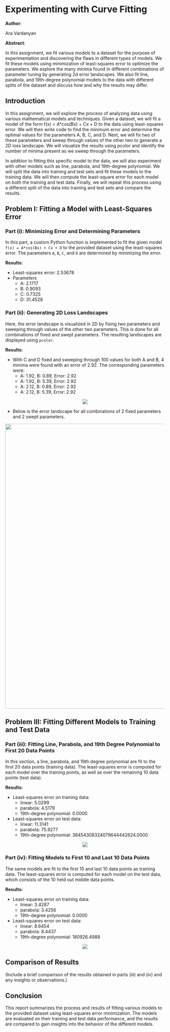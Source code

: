 # Experimenting with Curve Fitting

**Author**:  

Ara Vardanyan

**Abstract**:

In this assignment, we fit various models to a dataset for the purpose of experimentation and discovering the flaws in different types of models. We fit these models using minimization of least-squares error to optimize the parameters. We explore the many minima found in different combinations of parameter tuning by generating 2d error landscapes. We also fit line, parabola, and 19th-degree polynomial models to the data with different splits of the dataset and discuss how and why the results may differ.


## Introduction

In this assignment, we will explore the process of analyzing data using various mathematical models and techniques. Given a dataset, we will fit a model of the form f(x) = A*cos(Bx) + Cx + D to the data using least-squares error. We will then write code to find the minimum error and determine the optimal values for the parameters A, B, C, and D. Next, we will fix two of these parameters and sweep through values of the other two to generate a 2D loss landscape. We will visualize the results using pcolor and identify the number of minima present as we sweep through the parameters.

In addition to fitting this specific model to the data, we will also experiment with other models such as line, parabola, and 19th-degree polynomial. We will split the data into training and test sets and fit these models to the training data. We will then compute the least-square error for each model on both the training and test data. Finally, we will repeat this process using a different split of the data into training and test sets and compare the results.


## Problem I: Fitting a Model with Least-Squares Error

### Part (i): Minimizing Error and Determining Parameters

In this part, a custom Python function is implemented to fit the given model `f(x) = A*cos(Bx) + Cx + D` to the provided dataset using the least-squares error. The parameters `A`, `B`, `C`, and `D` are determined by minimizing the error.

**Results:**

- Least-squares error: 2.53678
- Parameters
  - A: 2.1717
  - B: 0.9093
  - C: 0.7325
  - D: 31.4528

### Part (ii): Generating 2D Loss Landscapes

Here, the error landscape is visualized in 2D by fixing two parameters and sweeping through values of the other two parameters. This is done for all combinations of fixed and swept parameters. The resulting landscapes are displayed using `pcolor`.

**Results:**

- With C and D fixed and sweeping through 100 values for both A and B, 4 minima were found with an error of 2.92. The corresponding parameters were:
  - A: 1.92, B: 0.89, Error: 2.92
  - A: 1.92, B: 5.39, Error: 2.92
  - A: 2.12, B: 0.89, Error: 2.92
  - A: 2.12, B: 5.39, Error: 2.92  

<p align='center'>
  <img src='https://github.com/ara-vardanyan/EE-399-Machine-Learning-HW-Reports/blob/582e1a1eb501f1eff2d2bf364d59e76e6c26b80c/homework1/figures/ErrorLandscapeAB.png'>
</p>
  
- Below is the error landscape for all combinations of 2 fixed parameters and 2 swept parameters.
<p align='center'>
  <img src='https://github.com/ara-vardanyan/EE-399-Machine-Learning-HW-Reports/blob/3260b07660433576dd95ca9d5b5475cda75480d3/homework1/figures/ErrorLandscapeAllCombos.png' width = "900" >
</p>

## Problem III: Fitting Different Models to Training and Test Data

### Part (iii): Fitting Line, Parabola, and 19th Degree Polynomial to First 20 Data Points

In this section, a line, parabola, and 19th degree polynomial are fit to the first 20 data points (training data). The least-squares error is computed for each model over the training points, as well as over the remaining 10 data points (test data).

**Results:**

- Least-squares error on training data:
  - linear: 5.0299
  - parabola: 4.5179
  - 19th-degree polynomial: 0.0000
- Least-squares error on test data:
  - linear: 11.3141
  - parabola: 75.9277
  - 19th-degree polynomial: 38454308324079644442624.0000



<p align='center'>
  <img src='https://github.com/ara-vardanyan/EE-399-Machine-Learning-HW-Reports/blob/fe3d5d7eb7326b19c9d62ad381ceb5f4ce496467/homework1/figures/ExtrapolatedModelFits.png'>
</p>

### Part (iv): Fitting Models to First 10 and Last 10 Data Points

The same models are fit to the first 10 and last 10 data points as training data. The least-squares error is computed for each model on the test data, which consists of the 10 held out middle data points.

**Results:**

- Least-squares error on training data:
  - linear: 3.4287
  - parabola: 3.4256
  - 19th-degree polynomial: 0.0000
- Least-squares error on test data:
  - linear: 8.6454
  - parabola: 8.4437
  - 19th-degree polynomial: 180926.4988

<p align='center'>
  <img src='https://github.com/ara-vardanyan/EE-399-Machine-Learning-HW-Reports/blob/fe3d5d7eb7326b19c9d62ad381ceb5f4ce496467/homework1/figures/InterpolatedModelFits.png'>
</p>

## Comparison of Results


(Include a brief comparison of the results obtained in parts (iii) and (iv) and any insights or observations.)

## Conclusion

This report summarizes the process and results of fitting various models to the provided dataset using least-squares error minimization. The models are evaluated on their training and test data performance, and the results are compared to gain insights into the behavior of the different models.
